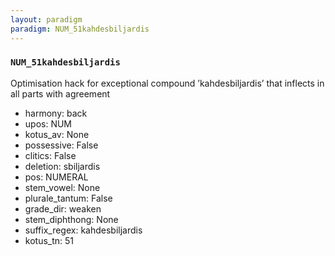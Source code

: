 ```yaml
---
layout: paradigm
paradigm: NUM_51kahdesbiljardis
---
```

### ` NUM_51kahdesbiljardis `

Optimisation hack for exceptional compound ’kahdesbiljardis’ that inflects in all parts with agreement
* harmony: back
* upos: NUM
* kotus_av: None
* possessive: False
* clitics: False
* deletion: sbiljardis
* pos: NUMERAL
* stem_vowel: None
* plurale_tantum: False
* grade_dir: weaken
* stem_diphthong: None
* suffix_regex: kahdesbiljardis
* kotus_tn: 51
